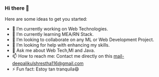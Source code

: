 ### Hi there 👋

Here are some ideas to get you started:

- 🔭 I’m currently working on Web Technologies.
- 🌱 I’m currently learning MEA/RN Stack.
- 👯 I’m looking to collaborate on any ML or Web Development Project.
- 🤔 I’m looking for help with enhancing my skills.
- 💬 Ask me about Web Tech,Ml and Java.
- 📫 How to reach me: Contact me directly on this mail-deepalikulshrestha116@gmail.com
- ⚡ Fun fact: Estoy tan tranquila😄 

